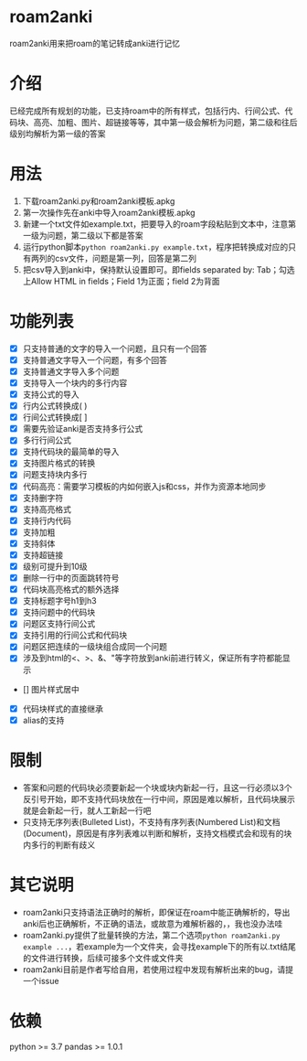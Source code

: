 # roam2anki
roam2anki用来把roam的笔记转成anki进行记忆

# 介绍
已经完成所有规划的功能，已支持roam中的所有样式，包括行内、行间公式、代码块、高亮、加粗、图片、超链接等等，其中第一级会解析为问题，第二级和往后级别均解析为第一级的答案

# 用法
1. 下载roam2anki.py和roam2anki模板.apkg
2. 第一次操作先在anki中导入roam2anki模板.apkg
3. 新建一个txt文件如example.txt，把要导入的roam字段粘贴到文本中，注意第一级为问题，第二级以下都是答案
4. 运行python脚本`python roam2anki.py example.txt`，程序把转换成对应的只有两列的csv文件，问题是第一列，回答是第二列
5. 把csv导入到anki中，保持默认设置即可。即fields separated by: Tab；勾选上Allow HTML in fields；Field 1为正面；field 2为背面

# 功能列表
* [x] 只支持普通的文字的导入一个问题，且只有一个回答
* [x] 支持普通文字导入一个问题，有多个回答
* [x] 支持普通文字导入多个问题
* [x] 支持导入一个块内的多行内容
* [x] 支持公式的导入
* [x] 行内公式转换成\( \)
* [x] 行间公式转换成\[ \]
* [x] 需要先验证anki是否支持多行公式
* [x] 多行行间公式
* [x] 支持代码块的最简单的导入
* [x] 支持图片格式的转换
* [x] 问题支持块内多行
* [x] 代码高亮：需要学习模板的内如何嵌入js和css，并作为资源本地同步
* [x] 支持删字符
* [x] 支持高亮格式
* [x] 支持行内代码
* [x] 支持加粗
* [x] 支持斜体
* [x] 支持超链接
* [x] 级别可提升到10级
* [x] 删除一行中的页面跳转符号
* [x] 代码块高亮格式的额外选择
* [x] 支持标题字号h1到h3
* [x] 支持问题中的代码块
* [x] 问题区支持行间公式
* [x] 支持引用的行间公式和代码块
* [x] 问题区把连续的一级块组合成同一个问题
* [x] 涉及到html的<、>、&、"等字符放到anki前进行转义，保证所有字符都能显示
* [] 图片样式居中
* [x] 代码块样式的直接继承
* [x] alias的支持

# 限制
- 答案和问题的代码块必须要新起一个块或块内新起一行，且这一行必须以3个反引号开始，即不支持代码块放在一行中间，原因是难以解析，且代码块展示就是会新起一行，就人工新起一行吧
- 只支持无序列表(Bulleted List)，不支持有序列表(Numbered List)和文档(Document)，原因是有序列表难以判断和解析，支持文档模式会和现有的块内多行的判断有歧义

# 其它说明
- roam2anki只支持语法正确时的解析，即保证在roam中能正确解析的，导出anki后也正确解析，不正确的语法，或故意为难解析器的，，我也没办法哇
- roam2anki.py提供了批量转换的方法，第二个选项`python roam2anki.py example ...`，若example为一个文件夹，会寻找example下的所有以.txt结尾的文件进行转换，后续可接多个文件或文件夹
- roam2anki目前是作者写给自用，若使用过程中发现有解析出来的bug，请提一个issue

# 依赖
python >= 3.7
pandas >= 1.0.1
